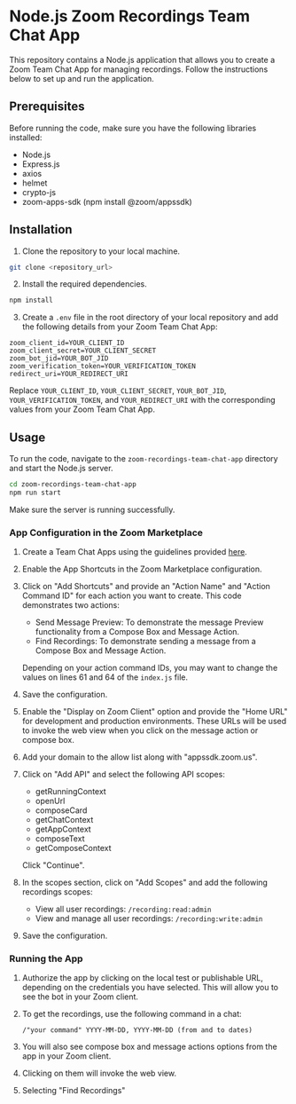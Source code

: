 # Node.js Zoom Recordings Team Chat App

This repository contains a Node.js application that allows you to create a Zoom Team Chat App for managing recordings. Follow the instructions below to set up and run the application.

## Prerequisites

Before running the code, make sure you have the following libraries installed:

- Node.js
- Express.js
- axios
- helmet
- crypto-js
- zoom-apps-sdk (npm install @zoom/appssdk)

## Installation

1. Clone the repository to your local machine.

```bash
git clone <repository_url>
```

2. Install the required dependencies.

```bash
npm install
```

3. Create a `.env` file in the root directory of your local repository and add the following details from your Zoom Team Chat App:

```plaintext
zoom_client_id=YOUR_CLIENT_ID
zoom_client_secret=YOUR_CLIENT_SECRET
zoom_bot_jid=YOUR_BOT_JID
zoom_verification_token=YOUR_VERIFICATION_TOKEN
redirect_uri=YOUR_REDIRECT_URI
```

Replace `YOUR_CLIENT_ID`, `YOUR_CLIENT_SECRET`, `YOUR_BOT_JID`, `YOUR_VERIFICATION_TOKEN`, and `YOUR_REDIRECT_URI` with the corresponding values from your Zoom Team Chat App.

## Usage

To run the code, navigate to the `zoom-recordings-team-chat-app` directory and start the Node.js server.

```bash
cd zoom-recordings-team-chat-app
npm run start
```

Make sure the server is running successfully.

### App Configuration in the Zoom Marketplace

1. Create a Team Chat Apps using the guidelines provided [here](https://developers.zoom.us/docs/team-chat-apps/create/).

2. Enable the App Shortcuts in the Zoom Marketplace configuration.

3. Click on "Add Shortcuts" and provide an "Action Name" and "Action Command ID" for each action you want to create. This code demonstrates two actions:
   - Send Message Preview: To demonstrate the message Preview functionality from a Compose Box and Message Action.
   - Find Recordings: To demonstrate sending a message from a Compose Box and Message Action.

   Depending on your action command IDs, you may want to change the values on lines 61 and 64 of the `index.js` file.

4. Save the configuration.

5. Enable the "Display on Zoom Client" option and provide the "Home URL" for development and production environments. These URLs will be used to invoke the web view when you click on the message action or compose box.

6. Add your domain to the allow list along with "appssdk.zoom.us".

7. Click on "Add API" and select the following API scopes:

   - getRunningContext
   - openUrl
   - composeCard
   - getChatContext
   - getAppContext
   - composeText
   - getComposeContext

   Click "Continue".

8. In the scopes section, click on "Add Scopes" and add the following recordings scopes:

   - View all user recordings: `/recording:read:admin`
   - View and manage all user recordings: `/recording:write:admin`

9. Save the configuration.

### Running the App

1. Authorize the app by clicking on the local test or publishable URL, depending on the credentials you have selected. This will allow you to see the bot in your Zoom client.

2. To get the recordings, use the following command in a chat:

   ```plaintext
   /"your command" YYYY-MM-DD, YYYY-MM-DD (from and to dates)
   ```

3. You will also see compose box and message actions options from the app in your Zoom client.

4. Clicking on them will invoke the web view.

5. Selecting "Find Recordings"